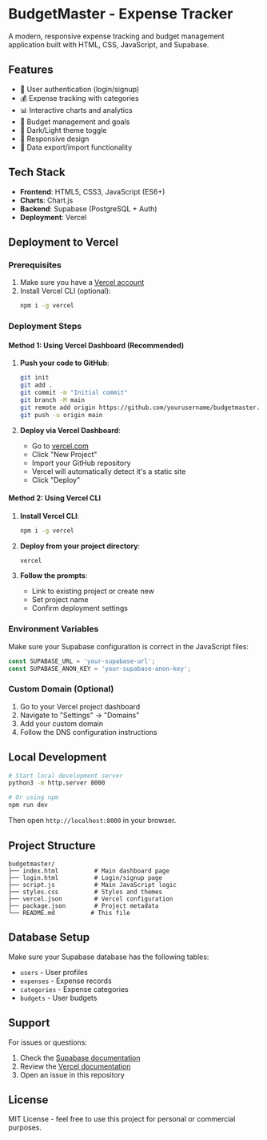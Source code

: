 # BudgetMaster - Expense Tracker

A modern, responsive expense tracking and budget management application built with HTML, CSS, JavaScript, and Supabase.

## Features

- 🔐 User authentication (login/signup)
- 💰 Expense tracking with categories
- 📊 Interactive charts and analytics
- 🎯 Budget management and goals
- 🌙 Dark/Light theme toggle
- 📱 Responsive design
- 💾 Data export/import functionality

## Tech Stack

- **Frontend**: HTML5, CSS3, JavaScript (ES6+)
- **Charts**: Chart.js
- **Backend**: Supabase (PostgreSQL + Auth)
- **Deployment**: Vercel

## Deployment to Vercel

### Prerequisites

1. Make sure you have a [Vercel account](https://vercel.com)
2. Install Vercel CLI (optional):
   ```bash
   npm i -g vercel
   ```

### Deployment Steps

#### Method 1: Using Vercel Dashboard (Recommended)

1. **Push your code to GitHub**:
   ```bash
   git init
   git add .
   git commit -m "Initial commit"
   git branch -M main
   git remote add origin https://github.com/yourusername/budgetmaster.git
   git push -u origin main
   ```

2. **Deploy via Vercel Dashboard**:
   - Go to [vercel.com](https://vercel.com)
   - Click "New Project"
   - Import your GitHub repository
   - Vercel will automatically detect it's a static site
   - Click "Deploy"

#### Method 2: Using Vercel CLI

1. **Install Vercel CLI**:
   ```bash
   npm i -g vercel
   ```

2. **Deploy from your project directory**:
   ```bash
   vercel
   ```

3. **Follow the prompts**:
   - Link to existing project or create new
   - Set project name
   - Confirm deployment settings

### Environment Variables

Make sure your Supabase configuration is correct in the JavaScript files:

```javascript
const SUPABASE_URL = 'your-supabase-url';
const SUPABASE_ANON_KEY = 'your-supabase-anon-key';
```

### Custom Domain (Optional)

1. Go to your Vercel project dashboard
2. Navigate to "Settings" → "Domains"
3. Add your custom domain
4. Follow the DNS configuration instructions

## Local Development

```bash
# Start local development server
python3 -m http.server 8000

# Or using npm
npm run dev
```

Then open `http://localhost:8000` in your browser.

## Project Structure

```
budgetmaster/
├── index.html          # Main dashboard page
├── login.html          # Login/signup page
├── script.js           # Main JavaScript logic
├── styles.css          # Styles and themes
├── vercel.json         # Vercel configuration
├── package.json        # Project metadata
└── README.md          # This file
```

## Database Setup

Make sure your Supabase database has the following tables:

- `users` - User profiles
- `expenses` - Expense records
- `categories` - Expense categories
- `budgets` - User budgets

## Support

For issues or questions:
1. Check the [Supabase documentation](https://supabase.com/docs)
2. Review the [Vercel documentation](https://vercel.com/docs)
3. Open an issue in this repository

## License

MIT License - feel free to use this project for personal or commercial purposes.
